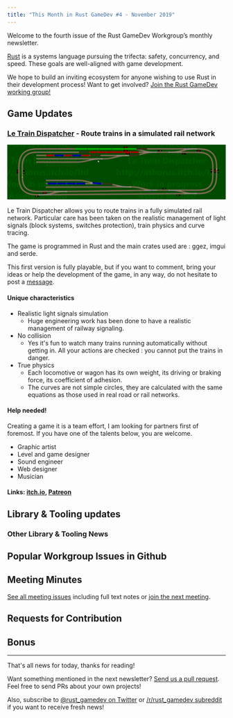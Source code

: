 ```yaml
---
title: "This Month in Rust GameDev #4 - November 2019"
---
```


<!-- Check the post with markdownlint-->

Welcome to the fourth issue of the Rust GameDev Workgroup’s
monthly newsletter.

[Rust] is a systems language pursuing the trifecta:
safety, concurrency, and speed.
These goals are well-aligned with game development.

We hope to build an inviting ecosystem for anyone wishing
to use Rust in their development process!
Want to get involved? [Join the Rust GameDev working group!][join]

[Rust]: https://rust-lang.org
[join]: https://github.com/rust-gamedev/wg#join-the-fun

<!--
Ideal section structure is:

```
### [Title]

![image/GIF description](image link)

A paragraph or two with a summary and [useful links].

_Discussions:
[/r/rust](https://reddit.com/r/rust/todo),
[twitter](https://twitter.com/todo/status/123456)_

[Title]: https://first.link
[useful links]: https://other.link
```

Discussion links are added only if they contain
some actual interesting discussions.

If needed, a section can be split into subsections with a "------" delimiter.
-->

## Game Updates

### [Le Train Dispatcher][ltd] - Route trains in a simulated rail network

![Demo of Le Train Dispatcher](/assets/newsletter-004/ltd.gif)

Le Train Dispatcher allows you to route trains in a fully simulated rail network. Particular care has been taken on the realistic management of light signals (block systems, switches protection), train physics and curve tracing.

The game is programmed in Rust and the main crates used are : ggez, imgui and serde.

This first version is fully playable, but if you want to comment, bring your ideas or help the development of the game, in any way, do not hesitate to post a [message][ltd-post].

#### Unique characteristics

- Realistic light signals simulation
    - Huge engineering work has been done to have a realistic management of railway signaling. 
- No collision
    - Yes it's fun to watch  many trains running automatically without getting in. All your actions are checked : you cannot put the trains in danger.
- True physics
    - Each locomotive or wagon has its own weight, its driving or braking force, its coefficient of adhesion.
    - The curves are not simple circles, they are calculated with the same equations as those used in real road or rail networks.


#### Help needed!
Creating a game it is a team effort, I am looking for partners first of foremost. If you have one of the talents below, you are welcome.

- Graphic artist
- Level and game designer
- Sound engineer
- Web designer
- Musician

#### Links: [itch.io][ltd], [Patreon][ltd-patreon]

[ltd]: http://athorus.itch.io/ltd
[ltd-post]: https://itch.io/category/551012/new-topic
[ltd-patreon]: https://www.patreon.com/athorus

## Library & Tooling updates

### Other Library & Tooling News

<!-- See the comment in the `Other Game News` section. -->

## Popular Workgroup Issues in Github

<!-- Up to 10 links to interesting issues -->

## Meeting Minutes

<!-- Up to 10 most important notes + a link to the full details -->

[See all meeting issues][label_meeting] including full text notes
or [join the next meeting][join].

[label_meeting]: https://github.com/rust-gamedev/wg/issues?q=label%3Ameeting

## Requests for Contribution

<!-- Links to "good first issue"-labels or direct links to specific tasks -->

## Bonus

<!-- Bonus section to make the newsletter more interesting
and highlight events from the past. -->

------

That's all news for today, thanks for reading!

Want something mentioned in the next newsletter?
[Send us a pull request][pr].
Feel free to send PRs about your own projects!

Also, subscribe to [@rust_gamedev on Twitter][@rust_gamedev]
or [/r/rust_gamedev subreddit][/r/rust_gamedev] if you want to receive fresh news!

<!--
TODO: Add real links and un-comment once this post is published
**Discussions of this post**:
[/r/rust](TODO),
[twitter](TODO).
-->

[/r/rust_gamedev]: https://reddit.com/r/rust_gamedev
[@rust_gamedev]: https://twitter.com/rust_gamedev
[pr]: https://github.com/rust-gamedev/rust-gamedev.github.io
